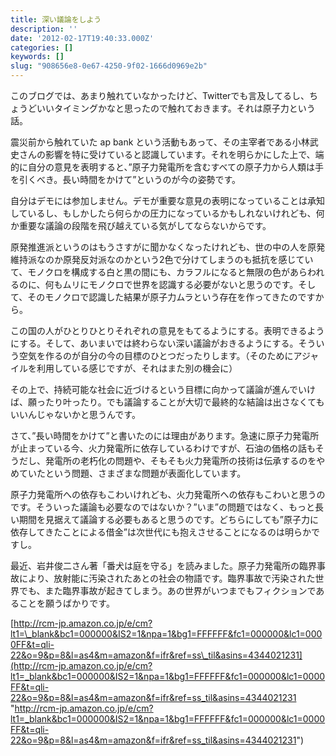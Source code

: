 ```yaml
---
title: 深い議論をしよう
description: ''
date: '2012-02-17T19:40:33.000Z'
categories: []
keywords: []
slug: "908656e8-0e67-4250-9f02-1666d0969e2b"
---
```

このブログでは、あまり触れていなかったけど、Twitterでも言及してるし、ちょうどいいタイミングかなと思ったので触れておきます。それは原子力という話。

震災前から触れていた ap bank という活動もあって、その主宰者である小林武史さんの影響を特に受けていると認識しています。それを明らかにした上で、端的に自分の意見を表明すると、”原子力発電所を含むすべての原子力から人類は手を引くべき。長い時間をかけて”というのが今の姿勢です。

自分はデモには参加しません。デモが重要な意見の表明になっていることは承知しているし、もしかしたら何らかの圧力になっているかもしれないけれども、何か重要な議論の段階を飛び越えている気がしてならないからです。

原発推進派というのはもうさすがに聞かなくなったけれども、世の中の人を原発維持派なのか原発反対派なのかという2色で分けてしまうのも抵抗を感じていて、モノクロを構成する白と黒の間にも、カラフルになると無限の色があらわれるのに、何もムリにモノクロで世界を認識する必要がないと思うのです。そして、そのモノクロで認識した結果が原子力ムラという存在を作ってきたのですから。

この国の人がひとりひとりそれぞれの意見をもてるようにする。表明できるようにする。そして、あいまいでは終わらない深い議論がおきるようにする。そういう空気を作るのが自分の今の目標のひとつだったりします。（そのためにアジャイルを利用している感じですが、それはまた別の機会に）

その上で、持続可能な社会に近づけるという目標に向かって議論が進んでいけば、願ったり叶ったり。でも議論することが大切で最終的な結論は出さなくてもいいんじゃないかと思うんです。

さて、”長い時間をかけて”と書いたのには理由があります。急速に原子力発電所が止まっている今、火力発電所に依存しているわけですが、石油の価格の話もそうだし、発電所の老朽化の問題や、そもそも火力発電所の技術は伝承するのをやめていたという問題、さまざまな問題が表面化しています。

原子力発電所への依存もこわいけれども、火力発電所への依存もこわいと思うのです。そういった議論も必要なのではないか？”いま”の問題ではなく、もっと長い期間を見据えて議論する必要もあると思うのです。どちらにしても”原子力に依存してきたことによる借金”は次世代にも抱えさせることになるのは明らかですし。

最近、岩井俊二さん著「番犬は庭を守る」を読みました。原子力発電所の臨界事故により、放射能に汚染されたあとの社会の物語です。臨界事故で汚染された世界でも、また臨界事故が起きてしまう。あの世界がいつまでもフィクションであることを願うばかりです。

[http://rcm-jp.amazon.co.jp/e/cm?lt1=\_blank&bc1=000000&IS2=1&npa=1&bg1=FFFFFF&fc1=000000&lc1=0000FF&t=qli-22&o=9&p=8&l=as4&m=amazon&f=ifr&ref=ss\_til&asins=4344021231](http://rcm-jp.amazon.co.jp/e/cm?lt1=_blank&bc1=000000&IS2=1&npa=1&bg1=FFFFFF&fc1=000000&lc1=0000FF&t=qli-22&o=9&p=8&l=as4&m=amazon&f=ifr&ref=ss_til&asins=4344021231 "http://rcm-jp.amazon.co.jp/e/cm?lt1=_blank&bc1=000000&IS2=1&npa=1&bg1=FFFFFF&fc1=000000&lc1=0000FF&t=qli-22&o=9&p=8&l=as4&m=amazon&f=ifr&ref=ss_til&asins=4344021231")
